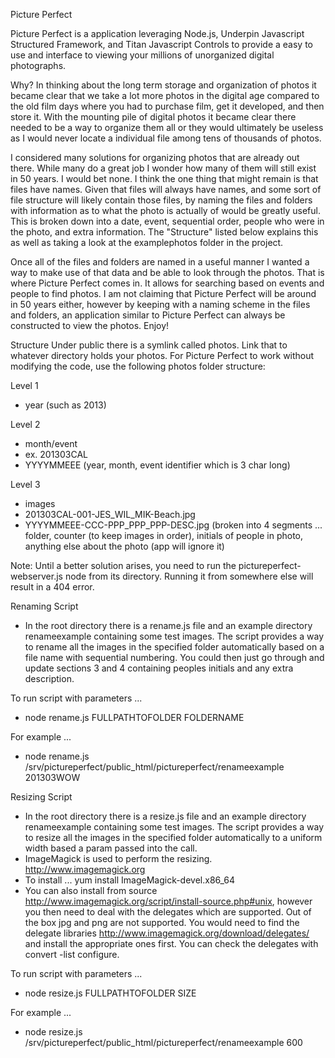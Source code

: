Picture Perfect

Picture Perfect is a application leveraging Node.js, Underpin Javascript Structured Framework, and Titan Javascript Controls to provide a easy to use and interface to viewing your millions of unorganized digital photographs. 

Why?
In thinking about the long term storage and organization of photos it became clear that we take a lot more photos in the digital age compared to the old film days where you had to purchase film, get it developed, and then store it.  With the mounting pile of digital photos it became clear there needed to be a way to organize them all or they would ultimately be useless as I would never locate a individual file among tens of thousands of photos.  

I considered many solutions for organizing photos that are already out there.  While many do a great job I wonder how many of them will still exist in 50 years.  I would bet none.  I think the one thing that might remain is that files have names.  Given that files will always have names, and some sort of file structure will likely contain those files, by naming the files and folders with information as to what the photo is actually of would be greatly useful.  This is broken down into a date, event, sequential order, people who were in the photo, and extra information.  The "Structure" listed below explains this as well as taking a look at the examplephotos folder in the project.

Once all of the files and folders are named in a useful manner I wanted a way to make use of that data and be able to look through the photos.  That is where Picture Perfect comes in.  It allows for searching based on events and people to find photos.  I am not claiming that Picture Perfect will be around in 50 years either, however by keeping with a naming scheme in the files and folders, an application similar to Picture Perfect can always be constructed to view the photos.  Enjoy!

Structure
Under public there is a symlink called photos.  Link that to whatever directory holds your photos.  For Picture Perfect to work without modifying the code, use the following photos folder structure:

Level 1
- year (such as 2013)

Level 2
- month/event
- ex. 201303CAL
- YYYYMMEEE (year, month, event identifier which is 3 char long)

Level 3
- images
- 201303CAL-001-JES_WIL_MIK-Beach.jpg
- YYYYMMEEE-CCC-PPP_PPP_PPP-DESC.jpg (broken into 4 segments ... folder, counter (to keep images in order), initials of people in photo, anything else about the photo (app will ignore it)

Note:
Until a better solution arises, you need to run the pictureperfect-webserver.js node from its directory.  Running it from somewhere else will result in a 404 error.

Renaming Script
- In the root directory there is a rename.js file and an example directory renameexample containing some test images.  The script provides a way to rename all the images in the specified folder automatically based on a file name with sequential numbering.  You could then just go through and update sections 3 and 4 containing peoples initials and any extra description.

To run script with parameters ...
- node rename.js FULLPATHTOFOLDER FOLDERNAME

For example ...
- node rename.js /srv/pictureperfect/public_html/pictureperfect/renameexample 201303WOW

Resizing Script
- In the root directory there is a resize.js file and an example directory renameexample containing some test images.  The script provides a way to resize all the images in the specified folder automatically to a uniform width based a param passed into the call.
- ImageMagick is used to perform the resizing.  http://www.imagemagick.org
- To install ... yum install ImageMagick-devel.x86_64
- You can also install from source http://www.imagemagick.org/script/install-source.php#unix, however you then need to deal with the delegates which are supported.  Out of the box jpg and png are not supported.  You would need to find the delegate libraries http://www.imagemagick.org/download/delegates/ and install the appropriate ones first.  You can check the delegates with convert -list configure.

To run script with parameters ...
- node resize.js FULLPATHTOFOLDER SIZE

For example ...
- node resize.js /srv/pictureperfect/public_html/pictureperfect/renameexample 600
